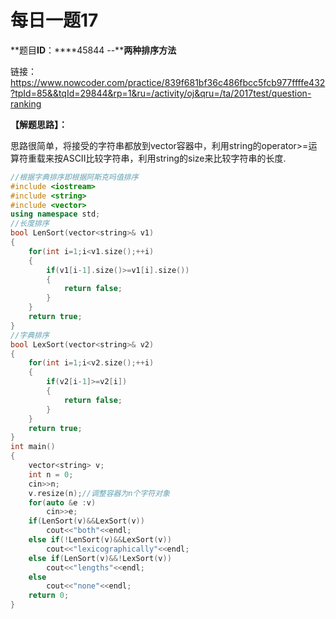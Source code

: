 # 每日一题17

**题目****ID****：****45844 --****两种排序方法**

链接：https://www.nowcoder.com/practice/839f681bf36c486fbcc5fcb977ffffe432?tpId=85&&tqId=29844&rp=1&ru=/activity/oj&qru=/ta/2017test/question-ranking

**【解题思路】：**

思路很简单，将接受的字符串都放到vector容器中，利用string的operator>=运算符重载来按ASCII比较字符串，利用string的size来比较字符串的长度.

```cpp
//根据字典排序即根据阿斯克吗值排序
#include <iostream>
#include <string>
#include <vector>
using namespace std;
//长度排序
bool LenSort(vector<string>& v1)
{
    for(int i=1;i<v1.size();++i)
    {
        if(v1[i-1].size()>=v1[i].size())
        {
            return false;
        }
    }
    return true;
}
//字典排序
bool LexSort(vector<string>& v2)
{
    for(int i=1;i<v2.size();++i)
    {
        if(v2[i-1]>=v2[i])
        {
            return false;
        }
    }
    return true;
}
int main()
{
    vector<string> v;
    int n = 0;
    cin>>n;
    v.resize(n);//调整容器为n个字符对象
    for(auto &e :v)
        cin>>e;
    if(LenSort(v)&&LexSort(v))
        cout<<"both"<<endl;
    else if(!LenSort(v)&&LexSort(v))
        cout<<"lexicographically"<<endl;
    else if(LenSort(v)&&!LexSort(v))
        cout<<"lengths"<<endl;
    else
        cout<<"none"<<endl;
    return 0;
}
```

